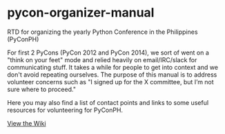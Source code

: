# pycon-organizer-manual
RTD for organizing the yearly Python Conference in the Philippines (PyConPH)

For first 2 PyCons (PyCon 2012 and PyCon 2014), we sort of went on a "think on your feet" mode and relied heavily on email/IRC/slack for communicating stuff. It takes a while for people to get into context and we don't avoid repeating ourselves. The purpose of this manual is to address volunteer concerns such as "I signed up for the X committee, but I’m not sure where to proceed."

Here you may also find a list of contact points and links to some useful resources for volunteering for PyConPH.

[View the Wiki](https://github.com/pythonph/pycon-organizer-manual/wiki)
